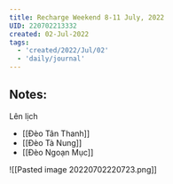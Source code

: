 ```yaml
---
title: Recharge Weekend 8-11 July, 2022
UID: 220702213332
created: 02-Jul-2022
tags:
  - 'created/2022/Jul/02'
  - 'daily/journal'
---
```

## Notes:
Lên lịch
- [[Đèo Tân Thanh]]
- [[Đèo Tà Nung]]
- [[Đèo Ngoạn Mục]]


![[Pasted image 20220702220723.png]]

